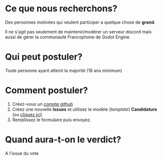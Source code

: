 # Ce que nous recherchons?
Des personnes motivées qui veulent participer a quelque chose de **grand**.

Il ne s'agit pas seulement de maintenir/modérer un serveur discord mais aussi de gérer la communauté Francophone de Godot Engine.

# Qui peut postuler?
Toute personne ayant atteint la majorité (18 ans minimum)

# Comment postuler?
1. Créez-vous un [compte github](https://github.com/join?source=header-home)
2. Créez une nouvelle **Issues** et utilisez le modèle (_template_) **Candidature** (ou [cliquez ici](https://github.com/Godot-Engine-Francophone/recrutement/issues/new?assignees=&labels=&template=candidature.md&title=%5BCandidature%5D+votre+pseudo))
4. Remplissez le formulaire puis envoyez.

# Quand aura-t-on le verdict?
A l'issue du vote
